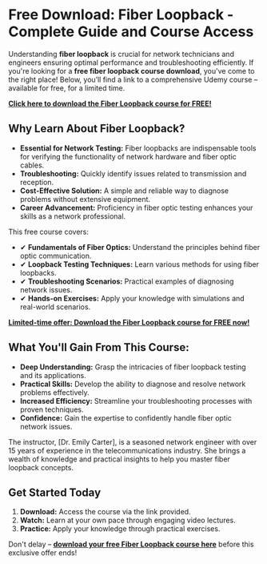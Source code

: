 # Free Download: Fiber Loopback - Complete Guide and Course Access

Understanding **fiber loopback** is crucial for network technicians and engineers ensuring optimal performance and troubleshooting efficiently. If you're looking for a **free fiber loopback course download**, you've come to the right place! Below, you’ll find a link to a comprehensive Udemy course – available for free, for a limited time.

[**Click here to download the Fiber Loopback course for FREE!**](https://udemywork.com/fiber-loopback)

## Why Learn About Fiber Loopback?

*   **Essential for Network Testing:** Fiber loopbacks are indispensable tools for verifying the functionality of network hardware and fiber optic cables.
*   **Troubleshooting:** Quickly identify issues related to transmission and reception.
*   **Cost-Effective Solution:** A simple and reliable way to diagnose problems without extensive equipment.
*   **Career Advancement:** Proficiency in fiber optic testing enhances your skills as a network professional.

This free course covers:

*   ✔ **Fundamentals of Fiber Optics:** Understand the principles behind fiber optic communication.
*   ✔ **Loopback Testing Techniques:** Learn various methods for using fiber loopbacks.
*   ✔ **Troubleshooting Scenarios:** Practical examples of diagnosing network issues.
*   ✔ **Hands-on Exercises:** Apply your knowledge with simulations and real-world scenarios.

[**Limited-time offer: Download the Fiber Loopback course for FREE now!**](https://udemywork.com/fiber-loopback)

## What You'll Gain From This Course:

*   **Deep Understanding:** Grasp the intricacies of fiber loopback testing and its applications.
*   **Practical Skills:** Develop the ability to diagnose and resolve network problems effectively.
*   **Increased Efficiency:** Streamline your troubleshooting processes with proven techniques.
*   **Confidence:** Gain the expertise to confidently handle fiber optic network issues.

The instructor, [Dr. Emily Carter], is a seasoned network engineer with over 15 years of experience in the telecommunications industry. She brings a wealth of knowledge and practical insights to help you master fiber loopback concepts.

## Get Started Today

1.  **Download:** Access the course via the link provided.
2.  **Watch:** Learn at your own pace through engaging video lectures.
3.  **Practice:** Apply your knowledge through practical exercises.

Don't delay – **[download your free Fiber Loopback course here](https://udemywork.com/fiber-loopback)** before this exclusive offer ends!
